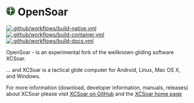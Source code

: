 # <img src="./Data/graphics/logo.svg" width="5%" alt="OpenSoar Logo"> OpenSoar

[![.github/workflows/build-native.yml](../../actions/workflows/build-native.yml/badge.svg)](../../actions/workflows/build-native.yml)
[![.github/workflows/build-container.yml](../../actions/workflows/build-container.yml/badge.svg)](../../actions/workflows/build-container.yml)
[![.github/workflows/build-docs.yml](../../actions/workflows/build-docs.yml/badge.svg)](../../actions/workflows/build-docs.yml)

OpenSoar - is an experimental fork of the wellknown gliding software XCSoar.

... and XCSoar is a tactical glide computer for Android, Linux, Mac OS X,
and Windows.

For more information (download, developer information, manuals, releases)
about XCSoar please visit 
[XCSoar on GitHub](https://github.com/XCSoar/XCSoar) and the 
[XCSoar home page](https://xcsoar.org/discover/manual.html)

